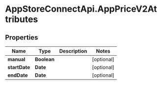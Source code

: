 # AppStoreConnectApi.AppPriceV2Attributes

## Properties

Name | Type | Description | Notes
------------ | ------------- | ------------- | -------------
**manual** | **Boolean** |  | [optional] 
**startDate** | **Date** |  | [optional] 
**endDate** | **Date** |  | [optional] 


